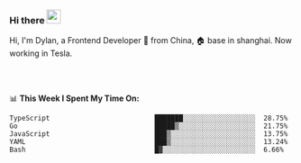 ### Hi there <img src="https://media.giphy.com/media/hvRJCLFzcasrR4ia7z/giphy.gif" width="25px">

<!-- ![visitors](https://visitor-badge.glitch.me/badge?page_id=dislfyer.dislfyer) -->

Hi, I'm Dylan, a Frontend Developer 🚀 from China, 🏠 base in shanghai. Now working in Tesla.

<br/>
<br/>

📊 **This Week I Spent My Time On:**


<!--START_SECTION:waka-->

```text
TypeScript                          ███████░░░░░░░░░░░░░░░░░░  28.75%
Go                                  █████▒░░░░░░░░░░░░░░░░░░░  21.75%
JavaScript                          ███▒░░░░░░░░░░░░░░░░░░░░░  13.75%
YAML                                ███▒░░░░░░░░░░░░░░░░░░░░░  13.24%
Bash                                █▓░░░░░░░░░░░░░░░░░░░░░░░  6.66%
```

<!--END_SECTION:waka-->

<!--
**About Me:**
 -->
